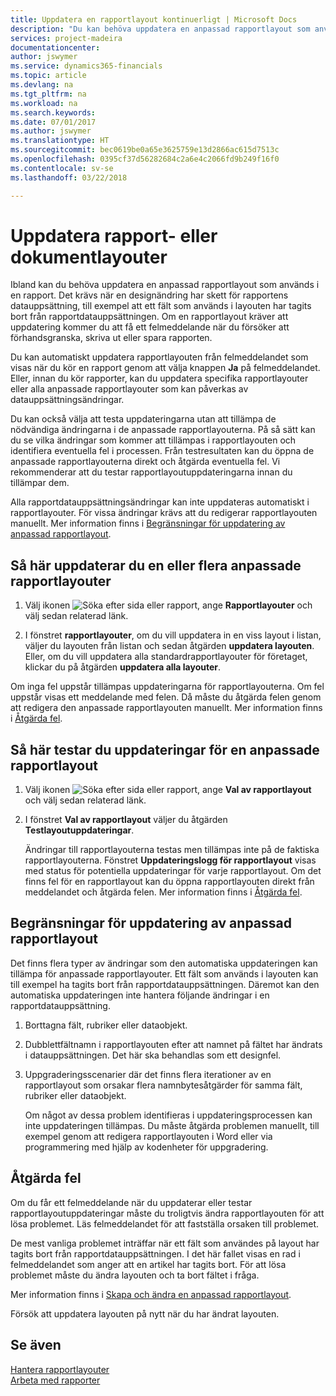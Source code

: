 ```yaml
---
title: Uppdatera en rapportlayout kontinuerligt | Microsoft Docs
description: "Du kan behöva uppdatera en anpassad rapportlayout som används i en rapport. Det krävs när en designändring har skett för rapportens datauppsättning, till exempel att ett fält som används i layouten har tagits bort från rapportdatauppsättningen."
services: project-madeira
documentationcenter: 
author: jswymer
ms.service: dynamics365-financials
ms.topic: article
ms.devlang: na
ms.tgt_pltfrm: na
ms.workload: na
ms.search.keywords: 
ms.date: 07/01/2017
ms.author: jswymer
ms.translationtype: HT
ms.sourcegitcommit: bec0619be0a65e3625759e13d2866ac615d7513c
ms.openlocfilehash: 0395cf37d56282684c2a6e4c2066fd9b249f16f0
ms.contentlocale: sv-se
ms.lasthandoff: 03/22/2018

---
```

# <a name="updating-report-or-document-layouts"></a>Uppdatera rapport- eller dokumentlayouter
Ibland kan du behöva uppdatera en anpassad rapportlayout som används i en rapport. Det krävs när en designändring har skett för rapportens datauppsättning, till exempel att ett fält som används i layouten har tagits bort från rapportdatauppsättningen. Om en rapportlayout kräver att uppdatering kommer du att få ett felmeddelande när du försöker att förhandsgranska, skriva ut eller spara rapporten.  
  
Du kan automatiskt uppdatera rapportlayouten från felmeddelandet som visas när du kör en rapport genom att välja knappen **Ja** på felmeddelandet. Eller, innan du kör rapporter, kan du uppdatera specifika rapportlayouter eller alla anpassade rapportlayouter som kan påverkas av datauppsättningsändringar.  
  
Du kan också välja att testa uppdateringarna utan att tillämpa de nödvändiga ändringarna i de anpassade rapportlayouterna. På så sätt kan du se vilka ändringar som kommer att tillämpas i rapportlayouten och identifiera eventuella fel i processen. Från testresultaten kan du öppna de anpassade rapportlayouterna direkt och åtgärda eventuella fel. Vi rekommenderar att du testar rapportlayoutuppdateringarna innan du tillämpar dem.  
  
Alla rapportdatauppsättningsändringar kan inte uppdateras automatiskt i rapportlayouter. För vissa ändringar krävs att du redigerar rapportlayouten manuellt. Mer information finns i [Begränsningar för uppdatering av anpassad rapportlayout](ui-update-report-layouts.md#UpdateLimitations).  
  
## <a name="to-update-one-or-more-custom-report-layouts"></a>Så här uppdaterar du en eller flera anpassade rapportlayouter  
  
1.  Välj ikonen ![Söka efter sida eller rapport](media/ui-search/search_small.png "Ikonen Söka efter sida eller rapport"), ange **Rapportlayouter** och välj sedan relaterad länk.  
  
2.  I fönstret **rapportlayouter**, om du vill uppdatera in en viss layout i listan, väljer du layouten från listan och sedan åtgärden **uppdatera layouten**. Eller, om du vill uppdatera alla standardrapportlayouter för företaget, klickar du på åtgärden **uppdatera alla layouter**.  

Om inga fel uppstår tillämpas uppdateringarna för rapportlayouterna. Om fel uppstår visas ett meddelande med felen. Då måste du åtgärda felen genom att redigera den anpassade rapportlayouten manuellt. Mer information finns i [Åtgärda fel](ui-update-report-layouts.md#FixErrors).  

## <a name="to-test-custom-report-layout-updates"></a>Så här testar du uppdateringar för en anpassade rapportlayout  
  
1. Välj ikonen ![Söka efter sida eller rapport](media/ui-search/search_small.png "Ikonen Söka efter sida eller rapport"), ange **Val av rapportlayout** och välj sedan relaterad länk.  
  
2. I fönstret **Val av rapportlayout** väljer du åtgärden **Testlayoutuppdateringar**.  
  
   Ändringar till rapportlayouterna testas men tillämpas inte på de faktiska rapportlayouterna. Fönstret **Uppdateringslogg för rapportlayout** visas med status för potentiella uppdateringar för varje rapportlayout. Om det finns fel för en rapportlayout kan du öppna rapportlayouten direkt från meddelandet och åtgärda felen. Mer information finns i [Åtgärda fel](ui-update-report-layouts.md#FixErrors).  
  
##  <a name="UpdateLimitations"></a> Begränsningar för uppdatering av anpassad rapportlayout  
 Det finns flera typer av ändringar som den automatiska uppdateringen kan tillämpa för anpassade rapportlayouter. Ett fält som används i layouten kan till exempel ha tagits bort från rapportdatauppsättningen. Däremot kan den automatiska uppdateringen inte hantera följande ändringar i en rapportdatauppsättning.  
  
1. Borttagna fält, rubriker eller dataobjekt.  
  
2. Dubblettfältnamn i rapportlayouten efter att namnet på fältet har ändrats i datauppsättningen. Det här ska behandlas som ett designfel.  
  
3. Uppgraderingsscenarier där det finns flera iterationer av en rapportlayout som orsakar flera namnbytesåtgärder för samma fält, rubriker eller dataobjekt.  
  
   Om något av dessa problem identifieras i uppdateringsprocessen kan inte uppdateringen tillämpas. Du måste åtgärda problemen manuellt, till exempel genom att redigera rapportlayouten i Word eller via programmering med hjälp av kodenheter för uppgradering.  
  
##  <a name="FixErrors"></a> Åtgärda fel  
 Om du får ett felmeddelande när du uppdaterar eller testar rapportlayoutuppdateringar måste du troligtvis ändra rapportlayouten för att lösa problemet. Läs felmeddelandet för att fastställa orsaken till problemet.  
  
 De mest vanliga problemet inträffar när ett fält som användes på layout har tagits bort från rapportdatauppsättningen. I det här fallet visas en rad i felmeddelandet som anger att en artikel har tagits bort. För att lösa problemet måste du ändra layouten och ta bort fältet i fråga.  
  
 Mer information finns i [Skapa och ändra en anpassad rapportlayout](ui-how-create-custom-report-layout.md#ModifyCustomLayout).  
  
 Försök att uppdatera layouten på nytt när du har ändrat layouten.  
  
## <a name="see-also"></a>Se även  
 [Hantera rapportlayouter](ui-manage-report-layouts.md)  
 [Arbeta med rapporter](ui-work-report.md)  
